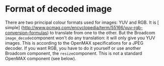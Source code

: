 #  Format of decoded image

There are two principal colour formats used for images: YUV and RGB.
      It is
 [
	simple] (http://www.pcmag.com/encyclopedia/term/55166/yuv-rgb-conversion-formulas)
to translate from one to the other.
      But the Broadcom
 `image_decode`component won't do any
      translation: it will only give you YUV images. 
      This is according to the OpenMAX specifications for a JPEG
      decoder. If you want RGB, you have to do it yourself
      or use another Broadcom component,
      the
 `resize`component. This is not a standard
      OpenMAX component (see below).

